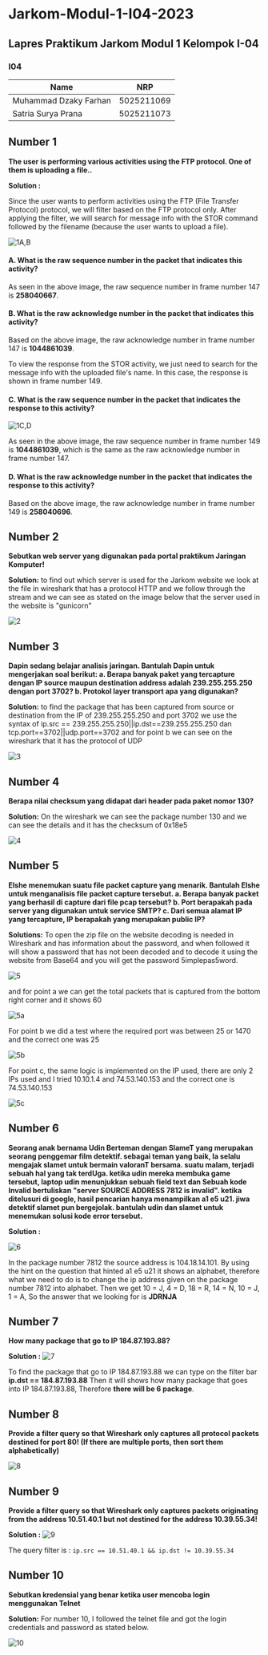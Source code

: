 # Jarkom-Modul-1-I04-2023
## **Lapres Praktikum Jarkom Modul 1 Kelompok I-04**
### **I04**
|**Name**|**NRP**|
|--------|-------|
|Muhammad Dzaky Farhan       |5025211069|
|Satria Surya Prana          |5025211073|

## **Number 1**
**The user is performing various activities using the FTP protocol. One of them is uploading a file..**

**Solution :**

Since the user wants to perform activities using the FTP (File Transfer Protocol) protocol, we will filter based on the FTP protocol only. After applying the filter, we will search for message info with the STOR command followed by the filename (because the user wants to upload a file).

![1A,B](https://github.com/idzakyfarhan/Jarkom-Modul-1-I04-2023/blob/main/IMG/Nomor%201ab.png)

#### A. What is the raw sequence number in the packet that indicates this activity?

As seen in the above image, the raw sequence number in frame number 147 is **258040667**.

#### B. What is the raw acknowledge number in the packet that indicates this activity?

Based on the above image, the raw acknowledge number in frame number 147 is **1044861039**.

To view the response from the STOR activity, we just need to search for the message info with the uploaded file's name. In this case, the response is shown in frame number 149.

#### C. What is the raw sequence number in the packet that indicates the response to this activity?


![1C,D](https://github.com/idzakyfarhan/Jarkom-Modul-1-I04-2023/blob/main/IMG/nomor%201cd.png)

As seen in the above image, the raw sequence number in frame number 149 is **1044861039**, which is the same as the raw acknowledge number in frame number 147.

#### D. What is the raw acknowledge number in the packet that indicates the response to this activity?

Based on the above image, the raw acknowledge number in frame number 149 is **258040696**.

## **Number 2**
**Sebutkan web server yang digunakan pada portal praktikum Jaringan Komputer!**

**Solution:**
to find out which server is used for the Jarkom website we look at the file in wireshark that has a protocol HTTP and we follow through the stream and we can see as stated on the image below that the server used in the website is "gunicorn"

![2](https://github.com/idzakyfarhan/Jarkom-Modul-1-I04-2023/blob/main/IMG/Screenshot%202023-09-22%20at%2018.33.48.png)

## **Number 3**
**Dapin sedang belajar analisis jaringan. Bantulah Dapin untuk mengerjakan soal berikut:
a. Berapa banyak paket yang tercapture dengan IP source maupun destination address adalah 239.255.255.250 dengan port 3702?
b. Protokol layer transport apa yang digunakan?**

**Solution:**
to find the package that has been captured from source or destination from the IP of 239.255.255.250 and port 3702 we use the syntax of ip.src == 239.255.255.250||ip.dst==239.255.255.250 dan tcp.port==3702||udp.port==3702 and for point b we can see on the wireshark that it has the protocol of UDP

![3](https://github.com/idzakyfarhan/Jarkom-Modul-1-I04-2023/blob/main/IMG/Screenshot%202023-09-22%20at%2018.46.49.png)

## **Number 4**
**Berapa nilai checksum yang didapat dari header pada paket nomor 130?**

**Solution:**
On the wireshark we can see the package number 130 and we can see the details and it has the checksum of 0x18e5

![4](https://github.com/idzakyfarhan/Jarkom-Modul-1-I04-2023/blob/main/IMG/Screenshot%202023-09-22%20at%2018.51.22.png)

## **Number 5**
**Elshe menemukan suatu file packet capture yang menarik. Bantulah Elshe untuk menganalisis file packet capture tersebut.
a. Berapa banyak packet yang berhasil di capture dari file pcap tersebut?
b. Port berapakah pada server yang digunakan untuk service SMTP?
c. Dari semua alamat IP yang tercapture, IP berapakah yang merupakan public IP?**

**Solutions:**
To open the zip file on the website decoding is needed in Wireshark and has information about the password, and when followed it will show a password that has not been decoded and to decode it using the website from Base64 and you will get the password 5implepas5word.

![5](https://github.com/idzakyfarhan/Jarkom-Modul-1-I04-2023/blob/main/IMG/Screenshot%202023-09-22%20at%2018.58.19.png)

and for point a we can get the total packets that is captured from the bottom right corner and it shows 60

![5a](https://github.com/idzakyfarhan/Jarkom-Modul-1-I04-2023/blob/main/IMG/Screenshot%202023-09-22%20at%2019.02.47.png)

For point b we did a test where the required port was between 25 or 1470 and the correct one was 25

![5b](https://github.com/idzakyfarhan/Jarkom-Modul-1-I04-2023/blob/main/IMG/Screenshot%202023-09-22%20at%2019.04.55.png)

For point c, the same logic is implemented on the IP used, there are only 2 IPs used and I tried 10.10.1.4 and 74.53.140.153 and the correct one is 74.53.140.153

![5c](https://github.com/idzakyfarhan/Jarkom-Modul-1-I04-2023/blob/main/IMG/Screenshot%202023-09-22%20at%2019.07.09.png)

## **Number 6**
**Seorang anak bernama Udin Berteman dengan SlameT yang merupakan seorang penggemar film detektif. sebagai teman yang baik, Ia selalu mengajak slamet untuk bermain valoranT bersama. suatu malam, terjadi sebuah hal yang tak terdUga. ketika udin mereka membuka game tersebut, laptop udin menunjukkan sebuah field text dan Sebuah kode Invalid bertuliskan "server SOURCE ADDRESS 7812 is invalid". ketika ditelusuri di google, hasil pencarian hanya menampilkan a1 e5 u21. jiwa detektif slamet pun bergejolak. bantulah udin dan slamet untuk menemukan solusi kode error tersebut.**

**Solution :**

![6](https://github.com/idzakyfarhan/Jarkom-Modul-1-I04-2023/blob/main/IMG/nomor%206.png)


In the package number 7812 the source address is 104.18.14.101. By using the hint on the question that hinted a1 e5 u21 it shows an alphabet, therefore what we need to do is to change the ip address given on the package number 7812 into alphabet. Then we get 10 = J, 4 = D, 18 = R, 14 = N, 10 = J, 1 = A, So the answer that we looking for is **JDRNJA**

## **Number 7**
**How many package that go to IP 184.87.193.88?**

**Solution :**
![7](https://github.com/idzakyfarhan/Jarkom-Modul-1-I04-2023/blob/main/IMG/nomor%207.png)


To find the package that go to IP 184.87.193.88 we can type on the filter bar **ip.dst == 184.87.193.88** Then it will shows how many package that goes into IP 184.87.193.88, Therefore **there will be 6 package**.

## **Number 8**

**Provide a filter query so that Wireshark only captures all protocol packets destined for port 80! (If there are multiple ports, then sort them alphabetically)**

![8](https://github.com/idzakyfarhan/Jarkom-Modul-1-I04-2023/blob/main/IMG/nomor%208.png)


## **Number 9**
**Provide a filter query so that Wireshark only captures packets originating from the address 10.51.40.1 but not destined for the address 10.39.55.34!**

**Solution :**
![9](https://github.com/idzakyfarhan/Jarkom-Modul-1-I04-2023/blob/main/IMG/nomor%209.png)

The query filter is : ```ip.src == 10.51.40.1 && ip.dst != 10.39.55.34```

## **Number 10**
**Sebutkan kredensial yang benar ketika user mencoba login menggunakan Telnet**

**Solution:**
For number 10, I followed the telnet file and got the login credentials and password as stated below.

![10](https://github.com/idzakyfarhan/Jarkom-Modul-1-I04-2023/blob/main/IMG/Screenshot%202023-09-22%20at%2019.10.50.png)









